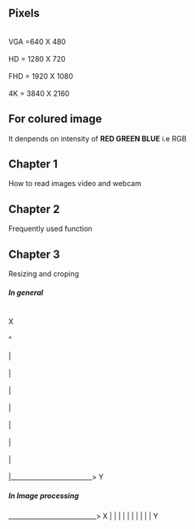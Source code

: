 ## Pixels
<br>VGA =640 X 480</br>
<br>HD = 1280 X 720</br>
<br>FHD = 1920 X 1080</br>
<br>4K = 3840 X 2160</br>

## For colured image

It denpends on intensity of <B>RED GREEN BLUE</B> i.e RGB

## Chapter 1
How to read images video and webcam

## Chapter 2
Frequently used function

## Chapter 3
Resizing and croping

##### In general

</br>X<br>
</br>^<br>
</br>|<br>
</br>|<br>
</br>|<br>
</br>|<br>
</br>|<br>
</br>|<br>
</br>|<br>
</br>|_________________________> Y<br>

##### In Image processing

___________________________> X
|
|
|
|
|
|
|
|
|
|
Y
